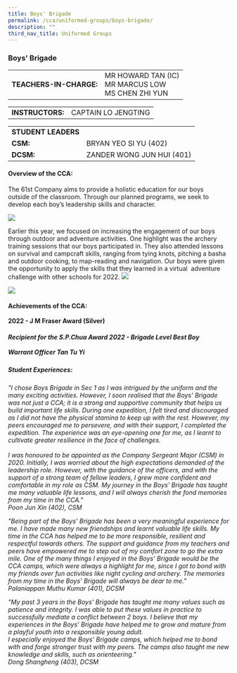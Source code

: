 ```yaml
---
title: Boys' Brigade
permalink: /cca/uniformed-groups/boys-brigade/
description: ""
third_nav_title: Uniformed Groups
---
```

### Boys' Brigade

|  	|  	|
|---	|---	|
| **TEACHERS-IN-CHARGE:** 	| MR HOWARD TAN (IC)<br>MR MARCUS LOW<br>MS CHEN ZHI YUN 	|

|  	|  	|
|---	|---	|
| **INSTRUCTORS:** 	| CAPTAIN LO JENGTING 	|

|  	|  	|
|---	|---	|
| **STUDENT LEADERS** 	|  	|
| **CSM:** 	| BRYAN YEO SI YU (402) 	|
| **DCSM:** 	| ZANDER WONG JUN HUI (401)	|

#### Overview of the CCA: 

The 61st Company aims to provide a holistic education for our boys outside of the classroom. Through our planned programs, we seek to develop each boy’s leadership skills and character. 

 <img src="https://drive.google.com/uc?export=view&id=14Rycui06n_ZNJifGxHj-M7GB8gbU-W4r">
  

Earlier this year, we focused on increasing the engagement of our boys through outdoor and adventure activities. One highlight was the archery training sessions that our boys participated in. They also attended lessons on survival and campcraft skills, ranging from tying knots, pitching a basha and outdoor cooking, to map-reading and navigation. Our boys were given the opportunity to apply the skills that they learned in a virtual  adventure challenge with other schools for 2022.
<img src="https://drive.google.com/uc?export=view&id=1tBxRGAFuIfRyPRWco1zSNyIvhW1zEXQy"><br>

<img src="https://drive.google.com/uc?export=view&id=1FP6sI3nzgoiHy-1762iBq9-UB7OQeoU0">
  

#### Achievements of the CCA:<br><br>2022 - J M Fraser Award (Silver)


##### Recipient for the S.P.Chua Award 2022 - Brigade Level Best Boy<br><br>Warrant Officer Tan Tu Yi




##### Student Experiences:

*"I chose Boys Brigade in Sec 1 as I was intrigued by the uniform and the many exciting activities. However, I soon realised that the Boys' Brigade was not just a CCA; it is a strong and supportive community that helps us build important life skills. During one expedition, I felt tired and discouraged as I did not have the physical stamina to keep up with the rest. However, my peers encouraged me to persevere, and with their support, I completed the expedition. The experience was an eye-opening one for me, as I learnt to cultivate greater resilience in the face of challenges. <br><br>I was honoured to be appointed as the Company Sergeant Major (CSM) in 2020. Initially, I was worried about the high expectations demanded of the leadership role. However, with the guidance of the officers, and with the support of a strong team of fellow leaders, I grew more confident and comfortable in my role as CSM. My journey in the Boys' Brigade has taught me many valuable life lessons, and I will always cherish the fond memories from my time in the CCA."
<br>Poon Jun Xin (402), CSM*

  

*"Being part of the Boys’ Brigade has been a very meaningful experience for me. I have made many new friendships and learnt valuable life skills. My time in the CCA has helped me to be more responsible, resilient and respectful towards others. The support and guidance from my teachers and peers have empowered me to step out of my comfort zone to go the extra mile. One of the many things I enjoyed in the Boys' Brigade would be the CCA camps, which were always a highlight for me, since I got to bond with my friends over fun activities like night cycling and archery. The memories from my time in the Boys’ Brigade will always be dear to me."
<br> Palaniappan Muthu Kumar (401), DCSM*

  

*"My past 3 years in the Boys' Brigade has taught me many values such as patience and integrity. I was able to put these values in practice to successfully mediate a conflict between 2 boys. I believe that my experiences in the Boys’ Brigade have helped me to grow and mature from a playful youth into a responsible young adult. <br>
I especially enjoyed the Boys’ Brigade camps, which helped me to bond with and forge stronger trust with my peers. The camps also taught me new knowledge and skills, such as orienteering." 
<br> Dong Shangheng (403), DCSM*